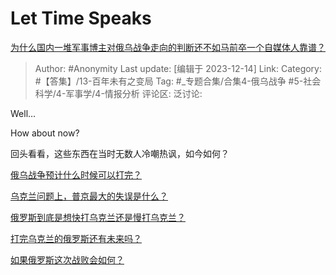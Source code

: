 # Let Time Speaks
[为什么国内一堆军事博主对俄乌战争走向的判断还不如马前卒一个自媒体人靠谱？](https://www.zhihu.com/question/561317056/answer/3325572380)

> Author: #Anonymity
> Last update: [编辑于 2023-12-14]
> Link:
> Category: #【答集】/13-百年未有之变局 
> Tag: #_专题合集/合集4-俄乌战争 #5-社会科学/4-军事学/4-情报分析 
> 评论区:
> 泛讨论:

Well…

How about now?

  

回头看看，这些东西在当时无数人冷嘲热讽，如今如何？

[俄乌战争预计什么时候可以打完？](https://www.zhihu.com/question/518747432/answer/2366512885?utm_psn=1718686239656587264)

[乌克兰问题上，普京最大的失误是什么？](https://www.zhihu.com/question/555999372/answer/2714506828?utm_psn=1718685646267445248)

[俄罗斯到底是想快打乌克兰还是慢打乌克兰？](https://www.zhihu.com/question/522469201/answer/2400755721?utm_psn=1718688816242749440)

[打完乌克兰的俄罗斯还有未来吗？](https://www.zhihu.com/question/518535508/answer/2396218928?utm_psn=1718688953501298688)

[如果俄罗斯这次战败会如何？](https://www.zhihu.com/question/518627949/answer/2374693882?utm_psn=1718689072317612032)
